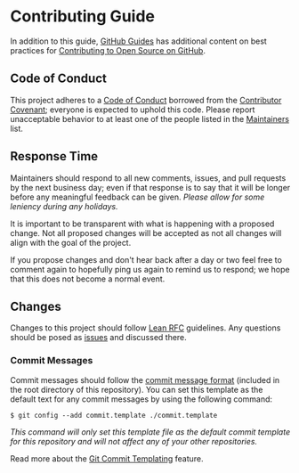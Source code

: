# Contributing Guide

In addition to this guide, [GitHub Guides] has additional content on best
practices for [Contributing to Open Source on GitHub].


## Code of Conduct

This project adheres to a [Code of Conduct] borrowed from the [Contributor
Covenant]; everyone is expected to uphold this code. Please report unacceptable
behavior to at least one of the people listed in the [Maintainers] list.


## Response Time

Maintainers should respond to all new comments, issues, and pull requests by
the next business day; even if that response is to say that it will be longer
before any meaningful feedback can be given. *Please allow for some leniency
during any holidays.*

It is important to be transparent with what is happening with a proposed
change. Not all proposed changes will be accepted as not all changes will align
with the goal of the project.

If you propose changes and don't hear back after a day or two feel free to
comment again to hopefully ping us again to remind us to respond; we hope that
this does not become a normal event.


## Changes

Changes to this project should follow [Lean RFC] guidelines. Any questions
should be posed as [issues] and discussed there.


### Commit Messages

Commit messages should follow the [commit message format] (included in the root
directory of this repository). You can set this template as the default text
for any commit messages by using the following command:

```shell
$ git config --add commit.template ./commit.template
```

*This command will only set this template file as the default commit template
for this repository and will not affect any of your other repositories.*

Read more about the [Git Commit Templating] feature.

[Code of Conduct]: CODE_OF_CONDUCT.md
[commit message format]: commit.template
[Contributing Guide]: CONTRIBUTING.md
[Contributing to Open Source on GitHub]: https://guides.github.com/activities/contributing-to-open-source/
[Contributor Covenant]: http://contributor-covenant.org
[Git Commit Templating]: https://git-scm.com/docs/git-commit#git-commit---templateltfilegt
[GitHub Guides]: https://guides.github.com/
[Maintainers]: HUMANS.md
[issues]: https://github.com/kalisjoshua/lean-rfc/issues
[Lean RFC]: https://github.com/kalisjoshua/lean-rfc

